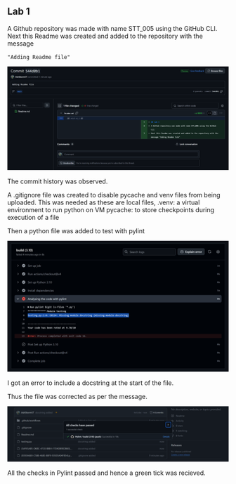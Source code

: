 ## Lab 1
A Github repository was made with name STT_005 using the GitHub CLI.
Next this Readme was created and added to the repository with the message

```
"Adding Readme file"
```

![alt text]({9393A669-C58B-468E-88F9-93505A04F854}.png)

The commit history was observed.

A .gitignore file was created to disable pycache and venv files from being uploaded.
This was needed as these are local files, 
.venv: a virtual environment to run python on VM
pycache: to store checkpoints during execution of a file

Then a python file was added to test with pylint

![alt text]({5AF65A85-D6BC-4720-B8E4-F7D4D89EDB60}.png)

I got an error to include a docstring at the start of the file.

Thus the file was corrected as per the message.

![alt text]({5BA0CC7D-C759-4EAF-8D2C-39078626AF7A}.png)

All the checks in Pylint passed and hence a green tick was recieved.

